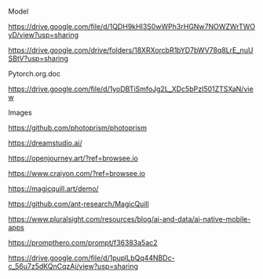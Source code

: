 Model

https://drive.google.com/file/d/1QDH9kHI3S0wWPh3rHGNw7NOWZWrTWOyD/view?usp=sharing

https://drive.google.com/drive/folders/18XRXorcbR1bYD7bWV78q8LrE_nuUSBtV?usp=sharing

Pytorch.org.doc

https://drive.google.com/file/d/1yoDBTiSmfoJg2L_XDc5bPzI501ZTSXaN/view


Images

https://github.com/photoprism/photoprism

https://dreamstudio.ai/

https://openjourney.art/?ref=browsee.io

https://www.craiyon.com/?ref=browsee.io

https://magicquill.art/demo/

https://github.com/ant-research/MagicQuill


https://www.pluralsight.com/resources/blog/ai-and-data/ai-native-mobile-apps

https://prompthero.com/prompt/f36383a5ac2

https://drive.google.com/file/d/1puplLbQq44NBDc-c_56u7z5dKQnCqzAj/view?usp=sharing
